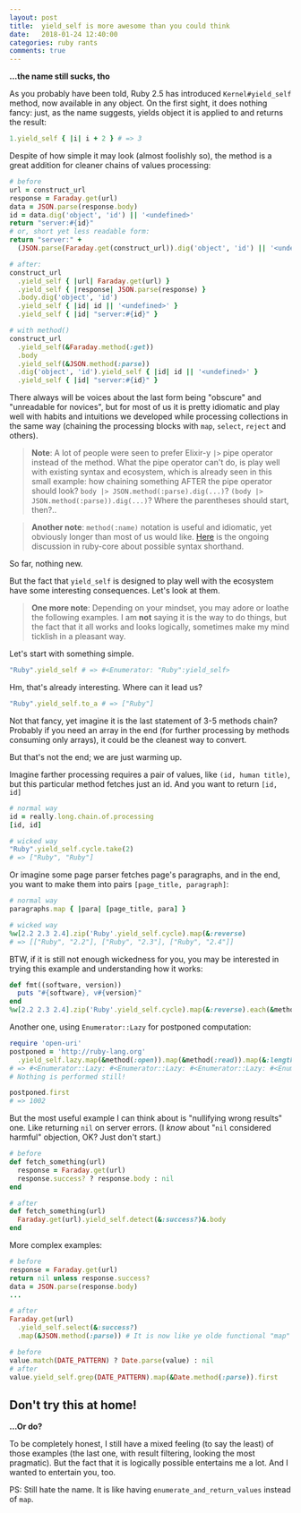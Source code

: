 ```yaml
---
layout: post
title:  yield_self is more awesome than you could think
date:   2018-01-24 12:40:00
categories: ruby rants
comments: true
---
```


**...the name still sucks, tho**

As you probably have been told, Ruby 2.5 has introduced `Kernel#yield_self` method, now available in any object. On the first sight, it does nothing fancy: just, as the name suggests, yields object it is applied to and returns the result:

```ruby
1.yield_self { |i| i + 2 } # => 3
```

Despite of how simple it may look (almost foolishly so), the method is a great addition for cleaner chains of values processing:

```ruby
# before
url = construct_url
response = Faraday.get(url)
data = JSON.parse(response.body)
id = data.dig('object', 'id') || '<undefined>'
return "server:#{id}"
# or, short yet less readable form:
return "server:" +
  (JSON.parse(Faraday.get(construct_url)).dig('object', 'id') || '<undefined>')

# after:
construct_url
  .yield_self { |url| Faraday.get(url) }
  .yield_self { |response| JSON.parse(response) }
  .body.dig('object', 'id')
  .yield_self { |id| id || '<undefined>' }
  .yield_self { |id| "server:#{id}" }

# with method()
construct_url
  .yield_self(&Faraday.method(:get))
  .body
  .yield_self(&JSON.method(:parse))
  .dig('object', 'id').yield_self { |id| id || '<undefined>' }
  .yield_self { |id| "server:#{id}" }
```

There always will be voices about the last form being "obscure" and "unreadable for novices", but for most of us it is pretty idiomatic and play well with habits and intuitions we developed while processing collections in the same way (chaining the processing blocks with `map`, `select`, `reject` and others).

> **Note**: A lot of people were seen to prefer Elixir-y `|>` pipe operator instead of the method. What the pipe operator can't do, is play well with existing syntax and ecosystem, which is already seen in this small example: how chaining something AFTER the pipe operator should look? `body |> JSON.method(:parse).dig(...)`? `(body |> JSON.method(:parse)).dig(...)`? Where the parentheses should start, then?..

> **Another note**: `method(:name)` notation is useful and idiomatic, yet obviously longer than most of us would like. [Here](https://bugs.ruby-lang.org/issues/13581) is the ongoing discussion in ruby-core about possible syntax shorthand.

So far, nothing new.

But the fact that `yield_self` is designed to play well with the ecosystem have some interesting consequences. Let's look at them.

> **One more note**: Depending on your mindset, you may adore or loathe the following examples. I am **not** saying it is the way to do things, but the fact that it all works and looks logically, sometimes make my mind ticklish in a pleasant way.

Let's start with something simple.

```ruby
"Ruby".yield_self # => #<Enumerator: "Ruby":yield_self>
```

Hm, that's already interesting. Where can it lead us?

```ruby
"Ruby".yield_self.to_a # => ["Ruby"]
```

Not that fancy, yet imagine it is the last statement of 3-5 methods chain? Probably if you need an array in the end (for further processing by methods consuming only arrays), it could be the cleanest way to convert.

But that's not the end; we are just warming up.

Imagine farther processing requires a pair of values, like `(id, human title)`, but this particular method fetches just an id. And you want to return `[id, id]`

```ruby
# normal way
id = really.long.chain.of.processing
[id, id]

# wicked way
"Ruby".yield_self.cycle.take(2)
# => ["Ruby", "Ruby"]
```

Or imagine some page parser fetches page's paragraphs, and in the end, you want to make them into pairs `[page_title, paragraph]`:

```ruby
# normal way
paragraphs.map { |para| [page_title, para] }

# wicked way
%w[2.2 2.3 2.4].zip('Ruby'.yield_self.cycle).map(&:reverse)
# => [["Ruby", "2.2"], ["Ruby", "2.3"], ["Ruby", "2.4"]]
```

BTW, if it is still not enough wickedness for you, you may be interested in trying this example and understanding how it works:

```ruby
def fmt((software, version))
  puts "#{software}, v#{version}"
end
%w[2.2 2.3 2.4].zip('Ruby'.yield_self.cycle).map(&:reverse).each(&method(:fmt))
```

Another one, using `Enumerator::Lazy` for postponed computation:

```ruby
require 'open-uri'
postponed = 'http://ruby-lang.org'
  .yield_self.lazy.map(&method(:open)).map(&method(:read)).map(&:length)
# => #<Enumerator::Lazy: #<Enumerator::Lazy: #<Enumerator::Lazy: #<Enumerator::Lazy: #<Enumerator: "http://ruby-lang.org":yield_self>>:map>:map>:map>
# Nothing is performed still!

postponed.first
# => 1002
```

But the most useful example I can think about is "nullifying wrong results" one. Like returning `nil` on server errors. (I _know_ about "`nil` considered harmful" objection, OK? Just don't start.)

```ruby
# before
def fetch_something(url)
  response = Faraday.get(url)
  response.success? ? response.body : nil
end

# after
def fetch_something(url)
  Faraday.get(url).yield_self.detect(&:success?)&.body
end
```

More complex examples:

```ruby
# before
response = Faraday.get(url)
return nil unless response.success?
data = JSON.parse(response.body)
...

# after
Faraday.get(url)
  .yield_self.select(&:success?)
  .map(&JSON.method(:parse)) # It is now like ye olde functional "map" here

# before
value.match(DATE_PATTERN) ? Date.parse(value) : nil
# after
value.yield_self.grep(DATE_PATTERN).map(&Date.method(:parse)).first
```

## Don't try this at home!

**...Or do?**

To be completely honest, I still have a mixed feeling (to say the least) of those examples (the last one, with result filtering, looking the most pragmatic). But the fact that it is logically possible entertains me a lot. And I wanted to entertain you, too.

PS: Still hate the name. It is like having `enumerate_and_return_values` instead of `map`.
